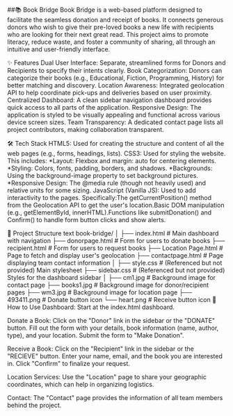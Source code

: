 ##📚 Book Bridge
Book Bridge is a web-based platform designed to facilitate the seamless donation and receipt of books. It connects generous donors who wish to give their pre-loved books a new life with recipients who are looking for their next great read. This project aims to promote literacy, reduce waste, and foster a community of sharing, all through an intuitive and user-friendly interface.

✨ Features
Dual User Interface: Separate, streamlined forms for Donors and Recipients to specify their intents clearly.
Book Categorization: Donors can categorize their books (e.g., Educational, Fiction, Programming, History) for better matching and discovery.
Location Awareness: Integrated geolocation API to help coordinate pick-ups and deliveries based on user proximity.
Centralized Dashboard: A clean sidebar navigation dashboard provides quick access to all parts of the application.
Responsive Design: The application is styled to be visually appealing and functional across various device screen sizes.
Team Transparency: A dedicated contact page lists all project contributors, making collaboration transparent.

🛠️ Tech Stack
HTML5: Used for creating the structure and content of all the web pages (e.g., forms, headings, lists).
CSS3: Used for styling the website. 
This includes:
*Layout: Flexbox and margin: auto for centering elements.
*Styling: Colors, fonts, padding, borders, and shadows.
*Backgrounds: Using the background-image property to set background pictures.
*Responsive Design: The @media rule (though not heavily used) and relative units for some sizing.
JavaScript (Vanilla JS): Used to add interactivity to the pages. 
Specifically:The getCurrentPosition() method from the Geolocation API to get the user's location.Basic DOM manipulation (e.g., getElementById, innerHTML).Functions like submitDonation() and Confirm() to handle form button clicks and show alerts.


📁 Project Structure
text
book-bridge/
│
├── index.html          # Main dashboard with navigation
├── donorpage.html      # Form for users to donate books
├── recipient.html      # Form for users to request books
├── Location Page.html  # Page to fetch and display user's geolocation
├── contactpage.html    # Page displaying team contact information
│
├── style.css          # (Referenced but not provided) Main stylesheet
├── sidebar.css        # (Referenced but not provided) Styles for the dashboard sidebar
│
├── cm1.jpg            # Background image for contact page
├── books1.jpg         # Background image for donor/recipient pages
├── wm3.jpg            # Background image for location page
├── 493411.png         # Donate button icon
└── heart.png          # Receive button icon
🚀 How to Use
Dashboard: Start at the index.html dashboard.

Donate a Book:
Click on the "Donor" link in the sidebar or the "DONATE" button.
Fill out the form with your details, book information (name, author, type), and your location.
Submit the form to "Make Donation".

Receive a Book:
Click on the "Recipient" link in the sidebar or the "RECIEVE" button.
Enter your name, email, and the book you are interested in.
Click "Confirm" to finalize your request.

Location Services: Use the "Location" page to share your geographic coordinates, which can help in organizing logistics.

Contact: The "Contact" page provides the information of all team members behind the project.
